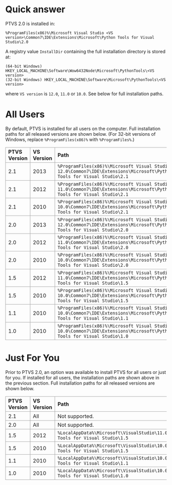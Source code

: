 Quick answer
============

PTVS 2.0 is installed in:

```
%ProgramFiles(x86)%\Microsoft Visual Studio <VS version>\Common7\IDE\Extensions\Microsoft\Python Tools for Visual Studio\2.0
```

A registry value `InstallDir` containing the full installation directory is stored at:

```
(64-bit Windows) HKEY_LOCAL_MACHINE\Software\Wow6432Node\Microsoft\PythonTools\<VS version>
(32-bit Windows) HKEY_LOCAL_MACHINE\Software\Microsoft\PythonTools\<VS version>
```

where `VS version` is `12.0`, `11.0` or `10.0`. See below for full installation paths.

All Users
=========

By default, PTVS is installed for all users on the computer. Full installation paths for all released versions are shown below. (For 32-bit versions of Windows, replace `%ProgramFiles(x86)%` with `%ProgramFiles%`.)

<table style="border-spacing:0; border-collapse:collapse">
<tbody>
<tr>
<td style="padding:0.2em 0.5em; border:1px solid #a0a0a0"><strong>PTVS Version</strong></td>
<td style="padding:0.2em 0.5em; border:1px solid #a0a0a0"><strong>VS Version</strong></td>
<td style="padding:0.2em 0.5em; border:1px solid #a0a0a0"><strong>Path</strong></td>
</tr>
<tr>
<td style="padding:0.2em 0.5em; border:1px solid #a0a0a0">2.1</td>
<td style="padding:0.2em 0.5em; border:1px solid #a0a0a0">2013</td>
<td style="padding:0.2em 0.5em; border:1px solid #a0a0a0"><code>%ProgramFiles(x86)%\Microsoft Visual Studio 12.0\Common7\IDE\Extensions\Microsoft\Python Tools for Visual Studio\2.1</code></td>
</tr>
<tr>
<td style="padding:0.2em 0.5em; border:1px solid #a0a0a0">2.1</td>
<td style="padding:0.2em 0.5em; border:1px solid #a0a0a0">2012</td>
<td style="padding:0.2em 0.5em; border:1px solid #a0a0a0"><code>%ProgramFiles(x86)%\Microsoft Visual Studio 11.0\Common7\IDE\Extensions\Microsoft\Python Tools for Visual Studio\2.1</code></td>
</tr>
<tr>
<td style="padding:0.2em 0.5em; border:1px solid #a0a0a0">2.1</td>
<td style="padding:0.2em 0.5em; border:1px solid #a0a0a0">2010</td>
<td style="padding:0.2em 0.5em; border:1px solid #a0a0a0"><code>%ProgramFiles(x86)%\Microsoft Visual Studio 10.0\Common7\IDE\Extensions\Microsoft\Python Tools for Visual Studio\2.1</code></td>
</tr>
<tr>
<td style="padding:0.2em 0.5em; border:1px solid #a0a0a0">2.0</td>
<td style="padding:0.2em 0.5em; border:1px solid #a0a0a0">2013</td>
<td style="padding:0.2em 0.5em; border:1px solid #a0a0a0"><code>%ProgramFiles(x86)%\Microsoft Visual Studio 12.0\Common7\IDE\Extensions\Microsoft\Python Tools for Visual Studio\2.0</code></td>
</tr>
<tr>
<td style="padding:0.2em 0.5em; border:1px solid #a0a0a0">2.0</td>
<td style="padding:0.2em 0.5em; border:1px solid #a0a0a0">2012</td>
<td style="padding:0.2em 0.5em; border:1px solid #a0a0a0"><code>%ProgramFiles(x86)%\Microsoft Visual Studio 11.0\Common7\IDE\Extensions\Microsoft\Python Tools for Visual Studio\2.0</code></td>
</tr>
<tr>
<td style="padding:0.2em 0.5em; border:1px solid #a0a0a0">2.0</td>
<td style="padding:0.2em 0.5em; border:1px solid #a0a0a0">2010</td>
<td style="padding:0.2em 0.5em; border:1px solid #a0a0a0"><code>%ProgramFiles(x86)%\Microsoft Visual Studio 10.0\Common7\IDE\Extensions\Microsoft\Python Tools for Visual Studio\2.0</code></td>
</tr>
<tr>
<td style="padding:0.2em 0.5em; border:1px solid #a0a0a0">1.5</td>
<td style="padding:0.2em 0.5em; border:1px solid #a0a0a0">2012</td>
<td style="padding:0.2em 0.5em; border:1px solid #a0a0a0"><code>%ProgramFiles(x86)%\Microsoft Visual Studio 11.0\Common7\IDE\Extensions\Microsoft\Python Tools for Visual Studio\1.5</code></td>
</tr>
<tr>
<td style="padding:0.2em 0.5em; border:1px solid #a0a0a0">1.5</td>
<td style="padding:0.2em 0.5em; border:1px solid #a0a0a0">2010</td>
<td style="padding:0.2em 0.5em; border:1px solid #a0a0a0"><code>%ProgramFiles(x86)%\Microsoft Visual Studio 10.0\Common7\IDE\Extensions\Microsoft\Python Tools for Visual Studio\1.5</code></td>
</tr>
<tr>
<td style="padding:0.2em 0.5em; border:1px solid #a0a0a0">1.1</td>
<td style="padding:0.2em 0.5em; border:1px solid #a0a0a0">2010</td>
<td style="padding:0.2em 0.5em; border:1px solid #a0a0a0"><code>%ProgramFiles(x86)%\Microsoft Visual Studio 10.0\Common7\IDE\Extensions\Microsoft\Python Tools for Visual Studio\1.1</code></td>
</tr>
<tr>
<td style="padding:0.2em 0.5em; border:1px solid #a0a0a0">1.0</td>
<td style="padding:0.2em 0.5em; border:1px solid #a0a0a0">2010</td>
<td style="padding:0.2em 0.5em; border:1px solid #a0a0a0"><code>%ProgramFiles(x86)%\Microsoft Visual Studio 10.0\Common7\IDE\Extensions\Microsoft\Python Tools for Visual Studio\1.0</code></td>
</tr>
</tbody>
</table>

Just For You
============

Prior to PTVS 2.0, an option was available to install PTVS for all users or just for you. If installed for all users, the installation paths are shown above in the previous section. Full installation paths for all released versions are shown below.

<table style="border-spacing:0; border-collapse:collapse">
<tbody>
<tr>
<td style="padding:0.2em 0.5em; border:1px solid #a0a0a0"><strong>PTVS Version</strong></td>
<td style="padding:0.2em 0.5em; border:1px solid #a0a0a0"><strong>VS Version</strong></td>
<td style="padding:0.2em 0.5em; border:1px solid #a0a0a0"><strong>Path</strong></td>
</tr>
<tr>
<td style="padding:0.2em 0.5em; border:1px solid #a0a0a0">2.1</td>
<td style="padding:0.2em 0.5em; border:1px solid #a0a0a0">All</td>
<td style="padding:0.2em 0.5em; border:1px solid #a0a0a0">Not supported.</td>
</tr>
<tr>
<td style="padding:0.2em 0.5em; border:1px solid #a0a0a0">2.0</td>
<td style="padding:0.2em 0.5em; border:1px solid #a0a0a0">All</td>
<td style="padding:0.2em 0.5em; border:1px solid #a0a0a0">Not supported.</td>
</tr>
<tr>
<td style="padding:0.2em 0.5em; border:1px solid #a0a0a0">1.5</td>
<td style="padding:0.2em 0.5em; border:1px solid #a0a0a0">2012</td>
<td style="padding:0.2em 0.5em; border:1px solid #a0a0a0"><code>%LocalAppData%\Microsoft\VisualStudio\11.0\Extensions\Microsoft\Python Tools for Visual Studio\1.5</code></td>
</tr>
<tr>
<td style="padding:0.2em 0.5em; border:1px solid #a0a0a0">1.5</td>
<td style="padding:0.2em 0.5em; border:1px solid #a0a0a0">2010</td>
<td style="padding:0.2em 0.5em; border:1px solid #a0a0a0"><code>%LocalAppData%\Microsoft\VisualStudio\10.0\Extensions\Microsoft\Python Tools for Visual Studio\1.5</code></td>
</tr>
<tr>
<td style="padding:0.2em 0.5em; border:1px solid #a0a0a0">1.1</td>
<td style="padding:0.2em 0.5em; border:1px solid #a0a0a0">2010</td>
<td style="padding:0.2em 0.5em; border:1px solid #a0a0a0"><code>%LocalAppData%\Microsoft\VisualStudio\10.0\Extensions\Microsoft\Python Tools for Visual Studio\1.1</code></td>
</tr>
<tr>
<td style="padding:0.2em 0.5em; border:1px solid #a0a0a0">1.0</td>
<td style="padding:0.2em 0.5em; border:1px solid #a0a0a0">2010</td>
<td style="padding:0.2em 0.5em; border:1px solid #a0a0a0"><code>%LocalAppData%\Microsoft\VisualStudio\10.0\Extensions\Microsoft\Python Tools for Visual Studio\1.0</code></td>
</tr>
</tbody>
</table>